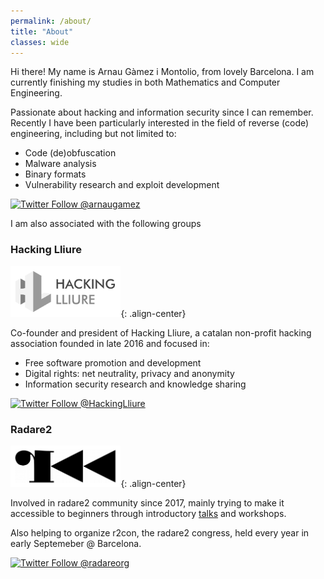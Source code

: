 ```yaml
---
permalink: /about/
title: "About"
classes: wide
---
```


Hi there! My name is Arnau Gàmez i Montolio, from lovely Barcelona. I am currently finishing my studies in both Mathematics and Computer Engineering. 

Passionate about hacking and information security since I can remember. Recently I have been particularly interested in the field of reverse (code) engineering, including but not limited to:

- Code (de)obfuscation
- Malware analysis
- Binary formats
- Vulnerability research and exploit development

[![Twitter Follow @arnaugamez](https://img.shields.io/twitter/follow/arnaugamez?style=social)](https://twitter.com/intent/follow?screen_name=arnaugamez)

I am also associated with the following groups

### Hacking Lliure

<img src="/assets/images/about/hll.png"
     alt="Hacking Lliure logo"
     width="35%" height="35%">{: .align-center}

Co-founder and president of Hacking Lliure, a catalan non-profit hacking association founded in late 2016 and focused in:

- Free software promotion and development
- Digital rights: net neutrality, privacy and anonymity
- Information security research and knowledge sharing

[![Twitter Follow @HackingLliure](https://img.shields.io/twitter/follow/HackingLliure?style=social)](https://twitter.com/intent/follow?screen_name=HackingLliure)

### Radare2

<img src="/assets/images/about/r2logo.png"
     alt="radare2 logo"
     width="35%" height="35%">{: .align-center}

Involved in radare2 community since 2017, mainly trying to make it accessible to beginners through introductory [talks](/talks) and workshops.

Also helping to organize r2con, the radare2 congress, held every year in early Septemeber @ Barcelona.

[![Twitter Follow @radareorg](https://img.shields.io/twitter/follow/radareorg?style=social)](https://twitter.com/intent/follow?screen_name=radareorg)